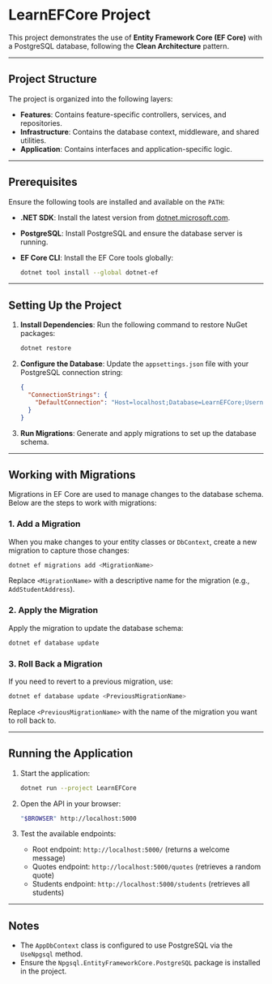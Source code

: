 # LearnEFCore Project

This project demonstrates the use of **Entity Framework Core (EF Core)** with a PostgreSQL database, following the **Clean Architecture** pattern.

---

## Project Structure

The project is organized into the following layers:

- **Features**: Contains feature-specific controllers, services, and repositories.
- **Infrastructure**: Contains the database context, middleware, and shared utilities.
- **Application**: Contains interfaces and application-specific logic.

---

## Prerequisites

Ensure the following tools are installed and available on the `PATH`:

- **.NET SDK**: Install the latest version from [dotnet.microsoft.com](https://dotnet.microsoft.com/).
- **PostgreSQL**: Install PostgreSQL and ensure the database server is running.
- **EF Core CLI**: Install the EF Core tools globally:

  ```bash
  dotnet tool install --global dotnet-ef
  ```

---

## Setting Up the Project

1. **Install Dependencies**:
   Run the following command to restore NuGet packages:

   ```bash
   dotnet restore
   ```

2. **Configure the Database**:
   Update the `appsettings.json` file with your PostgreSQL connection string:

   ```json
   {
     "ConnectionStrings": {
       "DefaultConnection": "Host=localhost;Database=LearnEFCore;Username=postgres;Password=yourpassword"
     }
   }
   ```

3. **Run Migrations**:
   Generate and apply migrations to set up the database schema.

---

## Working with Migrations

Migrations in EF Core are used to manage changes to the database schema. Below are the steps to work with migrations:

### 1. Add a Migration

When you make changes to your entity classes or `DbContext`, create a new migration to capture those changes:

 ```bash
dotnet ef migrations add <MigrationName>
```

Replace `<MigrationName>` with a descriptive name for the migration (e.g., `AddStudentAddress`).

### 2. Apply the Migration

Apply the migration to update the database schema:

```bash
dotnet ef database update
```

### 3. Roll Back a Migration

If you need to revert to a previous migration, use:

```bash
dotnet ef database update <PreviousMigrationName>
```

Replace `<PreviousMigrationName>` with the name of the migration you want to roll back to.

---

## Running the Application

1. Start the application:

   ```bash
   dotnet run --project LearnEFCore
   ```

2. Open the API in your browser:

   ```bash
   "$BROWSER" http://localhost:5000
   ```

3. Test the available endpoints:

   - Root endpoint: `http://localhost:5000/` (returns a welcome message)
   - Quotes endpoint: `http://localhost:5000/quotes` (retrieves a random quote)
   - Students endpoint: `http://localhost:5000/students` (retrieves all students)

---

## Notes

- The `AppDbContext` class is configured to use PostgreSQL via the `UseNpgsql` method.
- Ensure the `Npgsql.EntityFrameworkCore.PostgreSQL` package is installed in the project.
